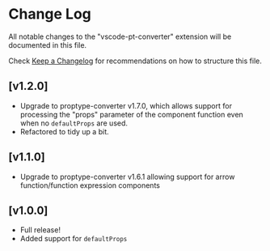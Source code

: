 # Change Log

All notable changes to the "vscode-pt-converter" extension will be documented in this file.

Check [Keep a Changelog](http://keepachangelog.com/) for recommendations on how to structure this file.

## [v1.2.0]

- Upgrade to proptype-converter v1.7.0, which allows support for processing the "props" parameter of the component function even when no `defaultProps` are used.
- Refactored to tidy up a bit.

## [v1.1.0]

- Upgrade to proptype-converter v1.6.1 allowing support for arrow function/function expression components

## [v1.0.0]

- Full release!
- Added support for `defaultProps`
